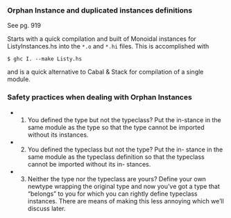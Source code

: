 ### Orphan Instance and duplicated instances definitions

See pg. 919 

Starts with a quick compilation and built of Monoidal instances for ListyInstances.hs into the `*.o` and `*.hi` files. This is accomplished with 

```shell
$ ghc I. --make Listy.hs
```

and is a quick alternative to Cabal & Stack for compilation of a single module.

### Safety practices when dealing with Orphan Instances

- 1. You defined the type but not the typeclass? Put the in-stance in the same module as the type so that the type cannot be imported without its instances.   
- 2. You defined the typeclass but not the type? Put the in- stance in the same module as the typeclass definition so that the typeclass cannot be imported without its in- stances.   
- 3. Neither the type nor the typeclass are yours? Define your own newtype wrapping the original type and now you’ve got a type that “belongs” to you for which you can rightly define typeclass instances. There are means of making this less annoying which we’ll discuss later.   
